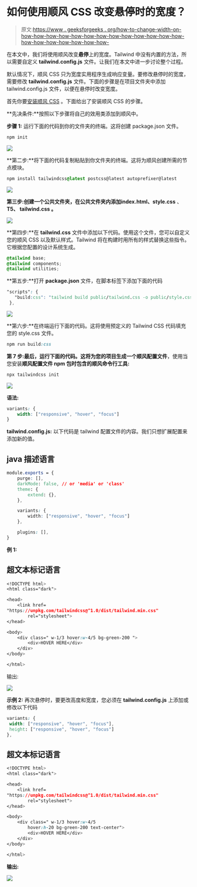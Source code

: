 # 如何使用顺风 CSS 改变悬停时的宽度？

> 原文:[https://www . geeksforgeeks . org/how-to-change-width-on-how-how-how-how-how-how-how-how-how-how-how-how-how-how-how-how-how-how-how-how-](https://www.geeksforgeeks.org/how-to-change-the-width-on-hover-using-tailwind-css/)

在本文中，我们将使用顺风改变**悬停**上的宽度。Tailwind 中没有内置的方法，所以需要自定义 **tailwind.config.js** 文件。让我们在本文中进一步讨论整个过程。

默认情况下，顺风 CSS 只为宽度实用程序生成响应变量。要修改悬停时的宽度，需要修改 **tailwind.config.js** 文件。下面的步骤是在项目文件夹中添加 tailwind.config.js 文件，以便在悬停时改变宽度。

首先你要[安装顺风 CSS](https://www.geeksforgeeks.org/css-tailwind-introduction/) 。下面给出了安装顺风 CSS 的步骤。

**先决条件:**按照以下步骤将自己的效用类添加到顺风中。

**步骤 1:** 运行下面的代码到你的文件夹的终端。这将创建 package.json 文件。

```css
npm init 
```

![](img/58823b91e5fd1af01698c6473905d70f.png)

**第二步:**将下面的代码复制粘贴到你文件夹的终端。这将为顺风创建所需的节点模块。

```css
npm install tailwindcss@latest postcss@latest autoprefixer@latest
```

![](img/198aea2f33564cdc645fc297fc5003e2.png)

**第三步:**创建一个公共文件夹，在公共文件夹内添加**index.html、style.css** 、**T5、 **tailwind.css** 。**

![](img/cc8abead48478cd648a5551de2486705.png)

**第四步:**在 **tailwind.css** 文件中添加以下代码。使用这个文件，您可以自定义您的顺风 CSS 以及默认样式。Tailwind 将在构建时用所有的样式替换这些指令。它根据您配置的设计系统生成。

```css
@tailwind base;
@tailwind components;
@tailwind utilities;
```

**第五步:**打开 **package.json** 文件，在脚本标签下添加下面的代码

```css
"scripts": {
   "build:css": "tailwind build public/tailwind.css -o public/style.css"
 },
```

![](img/b881dd05b05623dafca0f66d78008229.png)

**第六步:**在终端运行下面的代码。这将使用预定义的 Tailwind CSS 代码填充您的 style.css 文件。

```css
npm run build:css
```

**第 7 步:**最后，运行下面的代码。这将为您的项目生成一个**顺风配置文件**，使用当您安装**顺风配置文件 npm 包时包含的顺风命令行工具:**

```css
npx tailwindcss init
```

![](img/63eefd67c7315cddfa196f114dc41312.png)

**语法:**

```css
variants: {
    width: ["responsive", "hover", "focus"]
}
```

**tailwind.config.js:** 以下代码是 tailwind 配置文件的内容。我们只想扩展配置来添加新的值。

## java 描述语言

```css
module.exports = {
    purge: [],
    darkMode: false, // or 'media' or 'class'
    theme: {
        extend: {},
    },

    variants: {
        width: ["responsive", "hover", "focus"]
    },

    plugins: [],
}
```

**例 1:**

## 超文本标记语言

```css
<!DOCTYPE html>
<html class="dark">

<head>
    <link href=
"https://unpkg.com/tailwindcss@^1.0/dist/tailwind.min.css"
        rel="stylesheet">
</head>

<body>
    <div class=" w-1/3 hover:w-4/5 bg-green-200 ">
        <div>HOVER HERE</div>
    </div>
</body>

</html>
```

输出:

![](img/11059a59428e863ec9052e5445ce2534.png)

**示例 2:** 再次悬停时，要更改高度和宽度，您必须在 **tailwind.config.js** 上添加或修改以下代码

```css
variants: {
 width: ["responsive", "hover", "focus"],
 height: ["responsive", "hover", "focus"]
},
```

## 超文本标记语言

```css
<!DOCTYPE html>
<html class="dark">

<head>
    <link href=
"https://unpkg.com/tailwindcss@^1.0/dist/tailwind.min.css"
        rel="stylesheet">
</head>

<body>
    <div class=" w-1/3 hover:w-4/5 
        hover:h-20 bg-green-200 text-center">
        <div>HOVER HERE</div>
    </div>
</body>

</html>
```

**输出:**

![](img/334608eeb7cfa4350c8691ee1198df4e.png)